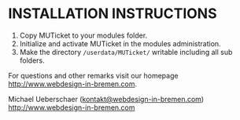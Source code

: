 INSTALLATION INSTRUCTIONS
=========================

1) Copy MUTicket to your modules folder.
2) Initialize and activate MUTicket in the modules administration.
3) Make the directory `/userdata/MUTicket/` writable including all sub folders.

For questions and other remarks visit our homepage http://www.webdesign-in-bremen.com.

Michael Ueberschaer (kontakt@webdesign-in-bremen.com)
http://www.webdesign-in-bremen.com
